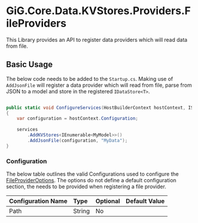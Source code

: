 # GiG.Core.Data.KVStores.Providers.FileProviders

This Library provides an API to register data providers which will read data from file.

## Basic Usage

The below code needs to be added to the `Startup.cs`. Making use of `AddJsonFile` will register a data provider which will read from file, parse from JSON to a model and store in the registered `IDataStore<T>`.
 
```csharp
	
public static void ConfigureServices(HostBuilderContext hostContext, IServiceCollection services)
{
    var configuration = hostContext.Configuration;
    
    services
        .AddKVStores<IEnumerable<MyModel>>()
        .AddJsonFile(configuration, "MyData");
}

```

### Configuration

The below table outlines the valid Configurations used to configure the [FileProviderOptions](..\src\GiG.Core.Data.KVStores.Providers.FileProviders.Abstractions\FileProviderOptions.cs). The options do not define a default configuration section, the needs to be provided when registering a file provider.

| Configuration Name | Type   | Optional | Default Value            |
|:-------------------|:-------|:---------|:-------------------------|
| Path               | String | No       |                          |